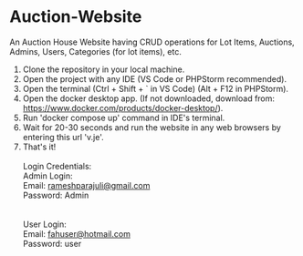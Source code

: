# Auction-Website

An Auction House Website having CRUD operations for Lot Items, Auctions, Admins, Users, Categories (for lot items), etc.<br>
1. Clone the repository in your local machine.<br>
2. Open the project with any IDE (VS Code or PHPStorm recommended).<br>
3. Open the terminal (Ctrl + Shift + ` in VS Code) (Alt + F12 in PHPStorm).<br>
4. Open the docker desktop app. (If not downloaded, download from: https://www.docker.com/products/docker-desktop/).<br>
5. Run 'docker compose up' command in IDE's terminal.<br>
6. Wait for 20-30 seconds and run the website in any web browsers by entering this url 'v.je'.<br>
7. That's it!<br><br>
Login Credentials:<br>
Admin Login:<br>
    Email: rameshparajuli@gmail.com<br>
    Password: Admin<br>
<br><br>
User Login:<br>
    Email: fahuser@hotmail.com<br>
    Password: user<br>
